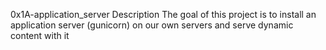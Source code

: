 0x1A-application_server           Description                                                                     The goal of this project is to install an application server (gunicorn) on our own servers and serve dynamic content with it
